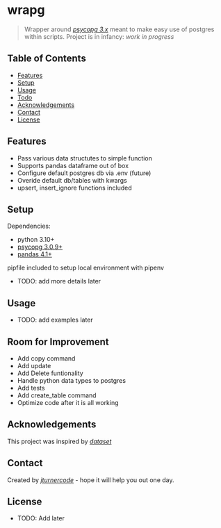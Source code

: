 # wrapg
> Wrapper around [_psycopg 3.x_](https://www.psycopg.org/psycopg3/docs/index.html) meant to make easy use of postgres within scripts.
Project is in infancy: _work in progress_ 

## Table of Contents
* [Features](#features)
* [Setup](#setup)
* [Usage](#usage)
* [Todo](#todo)
* [Acknowledgements](#acknowledgements)
* [Contact](#contact)
* [License](#license)


## Features
- Pass various data structutes to simple function
- Supports pandas dataframe out of box
- Configure default postgres db via .env (future)
- Overide default db/tables with kwargs
- upsert, insert_ignore functions included

## Setup
Dependencies:
- python 3.10+
- [psycopg 3.0.9+](https://www.psycopg.org/psycopg3/docs/index.html)
- [pandas 4.1+](https://pandas.pydata.org/docs/index.html)

pipfile included to setup local environment with pipenv
- TODO: add more details later


## Usage
- TODO: add examples later


## Room for Improvement
- Add copy command
- Add update
- Add Delete funtionality
- Handle python data types to postgres
- Add tests
- Add create_table command
- Optimize code after it is all working


## Acknowledgements
This project was inspired by [_dataset_](https://dataset.readthedocs.io/en/latest/)


## Contact
Created by [_jturnercode_](https://github.com/jturnercode) - hope it will help you out one day.

## License
- TODO: Add later


